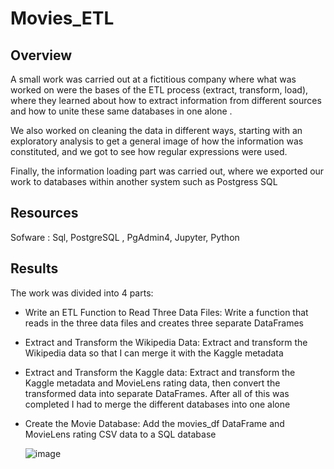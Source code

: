 # Movies_ETL

## Overview

A small work was carried out at a fictitious company where what was worked on were the bases of the ETL process (extract, transform, load), where they learned about how to extract information from different sources and how to unite these same databases in one alone .

We also worked on cleaning the data in different ways, starting with an exploratory analysis to get a general image of how the information was constituted, and we got to see how regular expressions were used.

Finally, the information loading part was carried out, where we exported our work to databases within another system such as Postgress SQL

## Resources

Sofware : Sql, PostgreSQL , PgAdmin4, Jupyter, Python

## Results

The work was divided into 4 parts:
- Write an ETL Function to Read Three Data Files:
  Write a function that reads in the three data files and creates three separate DataFrames


- Extract and Transform the Wikipedia Data:
  Extract and transform the Wikipedia data so that I can merge it with the Kaggle metadata
  
- Extract and Transform the Kaggle data:
  Extract and transform the Kaggle metadata and MovieLens rating data, then convert the transformed data into separate DataFrames. After  all of this was completed I had to merge   the different databases into one alone
  
- Create the Movie Database:
  Add the movies_df DataFrame and MovieLens rating CSV data to a SQL database
  
  ![image](https://user-images.githubusercontent.com/66183125/141742374-e8c2ca6c-d582-49c4-821e-696806e8dfed.png)
